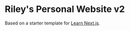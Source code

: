 # Riley's Personal Website v2

Based on a starter template for [Learn Next.js](https://nextjs.org/learn).
